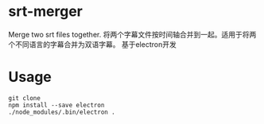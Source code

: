 # srt-merger
Merge two srt files together.
将两个字幕文件按时间轴合并到一起。适用于将两个不同语言的字幕合并为双语字幕。
基于electron开发
# Usage
    git clone 
    npm install --save electron
    ./node_modules/.bin/electron .
